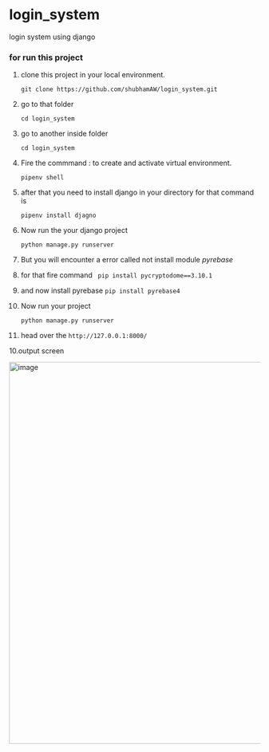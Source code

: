 # login_system
login system using django


### for run this project 

1. clone this project in your local environment.

    ``` git clone https://github.com/shubhamAW/login_system.git ```

2. go to that folder

    ``` cd login_system ```

3. go to another inside folder

    ```cd login_system ```

4. Fire the commmand : to create and activate virtual environment.

    ``` pipenv shell ```

5. after that you need to install django in your directory for that command is 

    ``` pipenv install djagno ```

6. Now run the your django project 

    ``` python manage.py runserver ```

7. But you will encounter a error called not install module *pyrebase* 

  1. for that fire command 
      ``` pip install pycryptodome==3.10.1```
  2. and now install pyrebase
      ```pip install pyrebase4 ```
    
8. Now run your project 

    ``` python manage.py runserver ```

9. head over the ```http://127.0.0.1:8000/ ```

10.output screen 

<img width="766" alt="image" src="https://user-images.githubusercontent.com/66414385/170848600-c830a3ed-4ea6-4622-8059-e7c8eddae34c.png">

